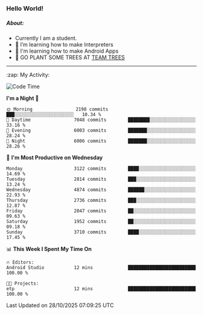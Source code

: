 ### Hello World!

##### About:
- Currently I am a student.
- 🌱 I’m learning how to make Interpreters
- 🌱 I'm learning how to make Android Apps
- 🌱 GO PLANT SOME TREES AT [TEAM TREES](https://teamtrees.org/)

---
  <summary>:zap: My Activity:</summary>
  
<!--START_SECTION:waka-->
![Code Time](http://img.shields.io/badge/Code%20Time-1%2C677%20hrs%2029%20mins-blue)

**I'm a Night 🦉** 

```text
🌞 Morning                2198 commits        ███░░░░░░░░░░░░░░░░░░░░░░   10.34 % 
🌆 Daytime                7048 commits        ████████░░░░░░░░░░░░░░░░░   33.16 % 
🌃 Evening                6003 commits        ███████░░░░░░░░░░░░░░░░░░   28.24 % 
🌙 Night                  6006 commits        ███████░░░░░░░░░░░░░░░░░░   28.26 % 
```
📅 **I'm Most Productive on Wednesday** 

```text
Monday                   3122 commits        ████░░░░░░░░░░░░░░░░░░░░░   14.69 % 
Tuesday                  2814 commits        ███░░░░░░░░░░░░░░░░░░░░░░   13.24 % 
Wednesday                4874 commits        ██████░░░░░░░░░░░░░░░░░░░   22.93 % 
Thursday                 2736 commits        ███░░░░░░░░░░░░░░░░░░░░░░   12.87 % 
Friday                   2047 commits        ██░░░░░░░░░░░░░░░░░░░░░░░   09.63 % 
Saturday                 1952 commits        ██░░░░░░░░░░░░░░░░░░░░░░░   09.18 % 
Sunday                   3710 commits        ████░░░░░░░░░░░░░░░░░░░░░   17.45 % 
```


📊 **This Week I Spent My Time On** 

```text
🔥 Editors: 
Android Studio           12 mins             █████████████████████████   100.00 % 

🐱‍💻 Projects: 
etp                      12 mins             █████████████████████████   100.00 % 
```


 Last Updated on 28/10/2025 07:09:25 UTC
<!--END_SECTION:waka-->
